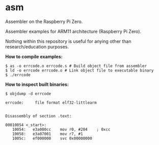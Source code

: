 # asm
Assembler on the Raspberry Pi Zero.

Assembler examples for ARM11 architecture (Raspberry Pi Zero). 

Nothing within this repository is useful for anying other than research/education purposes.

**How to compile examples:**

```shell
$ as -o errcode.o errcode.s # Build object file from assembler
$ ld -o errcode errcode.o # Link object file to executable binary
$ ./errcode
```

**How to inspect built binaries:**

```shell
$ objdump -d errcode 

errcode:     file format elf32-littlearm


Disassembly of section .text:

00010054 <_start>:
   10054:	e3a000cc 	mov	r0, #204	; 0xcc
   10058:	e3a07001 	mov	r7, #1
   1005c:	ef000000 	svc	0x00000000
```


